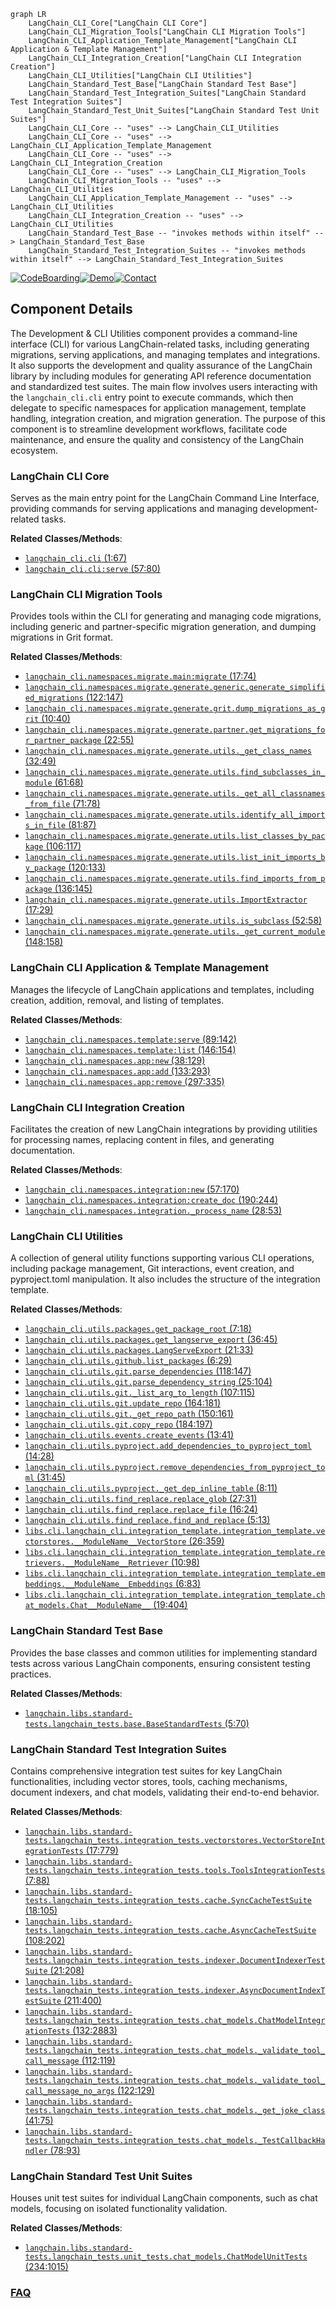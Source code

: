 ```mermaid
graph LR
    LangChain_CLI_Core["LangChain CLI Core"]
    LangChain_CLI_Migration_Tools["LangChain CLI Migration Tools"]
    LangChain_CLI_Application_Template_Management["LangChain CLI Application & Template Management"]
    LangChain_CLI_Integration_Creation["LangChain CLI Integration Creation"]
    LangChain_CLI_Utilities["LangChain CLI Utilities"]
    LangChain_Standard_Test_Base["LangChain Standard Test Base"]
    LangChain_Standard_Test_Integration_Suites["LangChain Standard Test Integration Suites"]
    LangChain_Standard_Test_Unit_Suites["LangChain Standard Test Unit Suites"]
    LangChain_CLI_Core -- "uses" --> LangChain_CLI_Utilities
    LangChain_CLI_Core -- "uses" --> LangChain_CLI_Application_Template_Management
    LangChain_CLI_Core -- "uses" --> LangChain_CLI_Integration_Creation
    LangChain_CLI_Core -- "uses" --> LangChain_CLI_Migration_Tools
    LangChain_CLI_Migration_Tools -- "uses" --> LangChain_CLI_Utilities
    LangChain_CLI_Application_Template_Management -- "uses" --> LangChain_CLI_Utilities
    LangChain_CLI_Integration_Creation -- "uses" --> LangChain_CLI_Utilities
    LangChain_Standard_Test_Base -- "invokes methods within itself" --> LangChain_Standard_Test_Base
    LangChain_Standard_Test_Integration_Suites -- "invokes methods within itself" --> LangChain_Standard_Test_Integration_Suites
```
[![CodeBoarding](https://img.shields.io/badge/Generated%20by-CodeBoarding-9cf?style=flat-square)](https://github.com/CodeBoarding/GeneratedOnBoardings)[![Demo](https://img.shields.io/badge/Try%20our-Demo-blue?style=flat-square)](https://www.codeboarding.org/demo)[![Contact](https://img.shields.io/badge/Contact%20us%20-%20contact@codeboarding.org-lightgrey?style=flat-square)](mailto:contact@codeboarding.org)

## Component Details

The Development & CLI Utilities component provides a command-line interface (CLI) for various LangChain-related tasks, including generating migrations, serving applications, and managing templates and integrations. It also supports the development and quality assurance of the LangChain library by including modules for generating API reference documentation and standardized test suites. The main flow involves users interacting with the `langchain_cli.cli` entry point to execute commands, which then delegate to specific namespaces for application management, template handling, integration creation, and migration generation. The purpose of this component is to streamline development workflows, facilitate code maintenance, and ensure the quality and consistency of the LangChain ecosystem.

### LangChain CLI Core
Serves as the main entry point for the LangChain Command Line Interface, providing commands for serving applications and managing development-related tasks.


**Related Classes/Methods**:

- <a href="https://github.com/langchain-ai/langchain/blob/master/libs/cli/langchain_cli/cli.py#L1-L67" target="_blank" rel="noopener noreferrer">`langchain_cli.cli` (1:67)</a>
- <a href="https://github.com/langchain-ai/langchain/blob/master/libs/cli/langchain_cli/cli.py#L57-L80" target="_blank" rel="noopener noreferrer">`langchain_cli.cli:serve` (57:80)</a>


### LangChain CLI Migration Tools
Provides tools within the CLI for generating and managing code migrations, including generic and partner-specific migration generation, and dumping migrations in Grit format.


**Related Classes/Methods**:

- <a href="https://github.com/langchain-ai/langchain/blob/master/libs/cli/langchain_cli/namespaces/migrate/main.py#L17-L74" target="_blank" rel="noopener noreferrer">`langchain_cli.namespaces.migrate.main:migrate` (17:74)</a>
- <a href="https://github.com/langchain-ai/langchain/blob/master/libs/cli/langchain_cli/namespaces/migrate/generate/generic.py#L122-L147" target="_blank" rel="noopener noreferrer">`langchain_cli.namespaces.migrate.generate.generic.generate_simplified_migrations` (122:147)</a>
- <a href="https://github.com/langchain-ai/langchain/blob/master/libs/cli/langchain_cli/namespaces/migrate/generate/grit.py#L10-L40" target="_blank" rel="noopener noreferrer">`langchain_cli.namespaces.migrate.generate.grit.dump_migrations_as_grit` (10:40)</a>
- <a href="https://github.com/langchain-ai/langchain/blob/master/libs/cli/langchain_cli/namespaces/migrate/generate/partner.py#L22-L55" target="_blank" rel="noopener noreferrer">`langchain_cli.namespaces.migrate.generate.partner.get_migrations_for_partner_package` (22:55)</a>
- <a href="https://github.com/langchain-ai/langchain/blob/master/libs/cli/langchain_cli/namespaces/migrate/generate/utils.py#L32-L49" target="_blank" rel="noopener noreferrer">`langchain_cli.namespaces.migrate.generate.utils._get_class_names` (32:49)</a>
- <a href="https://github.com/langchain-ai/langchain/blob/master/libs/cli/langchain_cli/namespaces/migrate/generate/utils.py#L61-L68" target="_blank" rel="noopener noreferrer">`langchain_cli.namespaces.migrate.generate.utils.find_subclasses_in_module` (61:68)</a>
- <a href="https://github.com/langchain-ai/langchain/blob/master/libs/cli/langchain_cli/namespaces/migrate/generate/utils.py#L71-L78" target="_blank" rel="noopener noreferrer">`langchain_cli.namespaces.migrate.generate.utils._get_all_classnames_from_file` (71:78)</a>
- <a href="https://github.com/langchain-ai/langchain/blob/master/libs/cli/langchain_cli/namespaces/migrate/generate/utils.py#L81-L87" target="_blank" rel="noopener noreferrer">`langchain_cli.namespaces.migrate.generate.utils.identify_all_imports_in_file` (81:87)</a>
- <a href="https://github.com/langchain-ai/langchain/blob/master/libs/cli/langchain_cli/namespaces/migrate/generate/utils.py#L106-L117" target="_blank" rel="noopener noreferrer">`langchain_cli.namespaces.migrate.generate.utils.list_classes_by_package` (106:117)</a>
- <a href="https://github.com/langchain-ai/langchain/blob/master/libs/cli/langchain_cli/namespaces/migrate/generate/utils.py#L120-L133" target="_blank" rel="noopener noreferrer">`langchain_cli.namespaces.migrate.generate.utils.list_init_imports_by_package` (120:133)</a>
- <a href="https://github.com/langchain-ai/langchain/blob/master/libs/cli/langchain_cli/namespaces/migrate/generate/utils.py#L136-L145" target="_blank" rel="noopener noreferrer">`langchain_cli.namespaces.migrate.generate.utils.find_imports_from_package` (136:145)</a>
- <a href="https://github.com/langchain-ai/langchain/blob/master/libs/cli/langchain_cli/namespaces/migrate/generate/utils.py#L17-L29" target="_blank" rel="noopener noreferrer">`langchain_cli.namespaces.migrate.generate.utils.ImportExtractor` (17:29)</a>
- <a href="https://github.com/langchain-ai/langchain/blob/master/libs/cli/langchain_cli/namespaces/migrate/generate/utils.py#L52-L58" target="_blank" rel="noopener noreferrer">`langchain_cli.namespaces.migrate.generate.utils.is_subclass` (52:58)</a>
- <a href="https://github.com/langchain-ai/langchain/blob/master/libs/cli/langchain_cli/namespaces/migrate/generate/utils.py#L148-L158" target="_blank" rel="noopener noreferrer">`langchain_cli.namespaces.migrate.generate.utils._get_current_module` (148:158)</a>


### LangChain CLI Application & Template Management
Manages the lifecycle of LangChain applications and templates, including creation, addition, removal, and listing of templates.


**Related Classes/Methods**:

- <a href="https://github.com/langchain-ai/langchain/blob/master/libs/cli/langchain_cli/namespaces/template.py#L89-L142" target="_blank" rel="noopener noreferrer">`langchain_cli.namespaces.template:serve` (89:142)</a>
- <a href="https://github.com/langchain-ai/langchain/blob/master/libs/cli/langchain_cli/namespaces/template.py#L146-L154" target="_blank" rel="noopener noreferrer">`langchain_cli.namespaces.template:list` (146:154)</a>
- <a href="https://github.com/langchain-ai/langchain/blob/master/libs/cli/langchain_cli/namespaces/app.py#L38-L129" target="_blank" rel="noopener noreferrer">`langchain_cli.namespaces.app:new` (38:129)</a>
- <a href="https://github.com/langchain-ai/langchain/blob/master/libs/cli/langchain_cli/namespaces/app.py#L133-L293" target="_blank" rel="noopener noreferrer">`langchain_cli.namespaces.app:add` (133:293)</a>
- <a href="https://github.com/langchain-ai/langchain/blob/master/libs/cli/langchain_cli/namespaces/app.py#L297-L335" target="_blank" rel="noopener noreferrer">`langchain_cli.namespaces.app:remove` (297:335)</a>


### LangChain CLI Integration Creation
Facilitates the creation of new LangChain integrations by providing utilities for processing names, replacing content in files, and generating documentation.


**Related Classes/Methods**:

- <a href="https://github.com/langchain-ai/langchain/blob/master/libs/cli/langchain_cli/namespaces/integration.py#L57-L170" target="_blank" rel="noopener noreferrer">`langchain_cli.namespaces.integration:new` (57:170)</a>
- <a href="https://github.com/langchain-ai/langchain/blob/master/libs/cli/langchain_cli/namespaces/integration.py#L190-L244" target="_blank" rel="noopener noreferrer">`langchain_cli.namespaces.integration:create_doc` (190:244)</a>
- <a href="https://github.com/langchain-ai/langchain/blob/master/libs/cli/langchain_cli/namespaces/integration.py#L28-L53" target="_blank" rel="noopener noreferrer">`langchain_cli.namespaces.integration._process_name` (28:53)</a>


### LangChain CLI Utilities
A collection of general utility functions supporting various CLI operations, including package management, Git interactions, event creation, and pyproject.toml manipulation. It also includes the structure of the integration template.


**Related Classes/Methods**:

- <a href="https://github.com/langchain-ai/langchain/blob/master/libs/cli/langchain_cli/utils/packages.py#L7-L18" target="_blank" rel="noopener noreferrer">`langchain_cli.utils.packages.get_package_root` (7:18)</a>
- <a href="https://github.com/langchain-ai/langchain/blob/master/libs/cli/langchain_cli/utils/packages.py#L36-L45" target="_blank" rel="noopener noreferrer">`langchain_cli.utils.packages.get_langserve_export` (36:45)</a>
- <a href="https://github.com/langchain-ai/langchain/blob/master/libs/cli/langchain_cli/utils/packages.py#L21-L33" target="_blank" rel="noopener noreferrer">`langchain_cli.utils.packages.LangServeExport` (21:33)</a>
- <a href="https://github.com/langchain-ai/langchain/blob/master/libs/cli/langchain_cli/utils/github.py#L6-L29" target="_blank" rel="noopener noreferrer">`langchain_cli.utils.github.list_packages` (6:29)</a>
- <a href="https://github.com/langchain-ai/langchain/blob/master/libs/cli/langchain_cli/utils/git.py#L118-L147" target="_blank" rel="noopener noreferrer">`langchain_cli.utils.git.parse_dependencies` (118:147)</a>
- <a href="https://github.com/langchain-ai/langchain/blob/master/libs/cli/langchain_cli/utils/git.py#L25-L104" target="_blank" rel="noopener noreferrer">`langchain_cli.utils.git.parse_dependency_string` (25:104)</a>
- <a href="https://github.com/langchain-ai/langchain/blob/master/libs/cli/langchain_cli/utils/git.py#L107-L115" target="_blank" rel="noopener noreferrer">`langchain_cli.utils.git._list_arg_to_length` (107:115)</a>
- <a href="https://github.com/langchain-ai/langchain/blob/master/libs/cli/langchain_cli/utils/git.py#L164-L181" target="_blank" rel="noopener noreferrer">`langchain_cli.utils.git.update_repo` (164:181)</a>
- <a href="https://github.com/langchain-ai/langchain/blob/master/libs/cli/langchain_cli/utils/git.py#L150-L161" target="_blank" rel="noopener noreferrer">`langchain_cli.utils.git._get_repo_path` (150:161)</a>
- <a href="https://github.com/langchain-ai/langchain/blob/master/libs/cli/langchain_cli/utils/git.py#L184-L197" target="_blank" rel="noopener noreferrer">`langchain_cli.utils.git.copy_repo` (184:197)</a>
- <a href="https://github.com/langchain-ai/langchain/blob/master/libs/cli/langchain_cli/utils/events.py#L13-L41" target="_blank" rel="noopener noreferrer">`langchain_cli.utils.events.create_events` (13:41)</a>
- <a href="https://github.com/langchain-ai/langchain/blob/master/libs/cli/langchain_cli/utils/pyproject.py#L14-L28" target="_blank" rel="noopener noreferrer">`langchain_cli.utils.pyproject.add_dependencies_to_pyproject_toml` (14:28)</a>
- <a href="https://github.com/langchain-ai/langchain/blob/master/libs/cli/langchain_cli/utils/pyproject.py#L31-L45" target="_blank" rel="noopener noreferrer">`langchain_cli.utils.pyproject.remove_dependencies_from_pyproject_toml` (31:45)</a>
- <a href="https://github.com/langchain-ai/langchain/blob/master/libs/cli/langchain_cli/utils/pyproject.py#L8-L11" target="_blank" rel="noopener noreferrer">`langchain_cli.utils.pyproject._get_dep_inline_table` (8:11)</a>
- <a href="https://github.com/langchain-ai/langchain/blob/master/libs/cli/langchain_cli/utils/find_replace.py#L27-L31" target="_blank" rel="noopener noreferrer">`langchain_cli.utils.find_replace.replace_glob` (27:31)</a>
- <a href="https://github.com/langchain-ai/langchain/blob/master/libs/cli/langchain_cli/utils/find_replace.py#L16-L24" target="_blank" rel="noopener noreferrer">`langchain_cli.utils.find_replace.replace_file` (16:24)</a>
- <a href="https://github.com/langchain-ai/langchain/blob/master/libs/cli/langchain_cli/utils/find_replace.py#L5-L13" target="_blank" rel="noopener noreferrer">`langchain_cli.utils.find_replace.find_and_replace` (5:13)</a>
- <a href="https://github.com/langchain-ai/langchain/blob/master/libs/cli/langchain_cli/integration_template/integration_template/vectorstores.py#L26-L359" target="_blank" rel="noopener noreferrer">`libs.cli.langchain_cli.integration_template.integration_template.vectorstores.__ModuleName__VectorStore` (26:359)</a>
- <a href="https://github.com/langchain-ai/langchain/blob/master/libs/cli/langchain_cli/integration_template/integration_template/retrievers.py#L10-L98" target="_blank" rel="noopener noreferrer">`libs.cli.langchain_cli.integration_template.integration_template.retrievers.__ModuleName__Retriever` (10:98)</a>
- <a href="https://github.com/langchain-ai/langchain/blob/master/libs/cli/langchain_cli/integration_template/integration_template/embeddings.py#L6-L83" target="_blank" rel="noopener noreferrer">`libs.cli.langchain_cli.integration_template.integration_template.embeddings.__ModuleName__Embeddings` (6:83)</a>
- <a href="https://github.com/langchain-ai/langchain/blob/master/libs/cli/langchain_cli/integration_template/integration_template/chat_models.py#L19-L404" target="_blank" rel="noopener noreferrer">`libs.cli.langchain_cli.integration_template.integration_template.chat_models.Chat__ModuleName__` (19:404)</a>


### LangChain Standard Test Base
Provides the base classes and common utilities for implementing standard tests across various LangChain components, ensuring consistent testing practices.


**Related Classes/Methods**:

- <a href="https://github.com/langchain-ai/langchain/blob/master/libs/standard-tests/langchain_tests/base.py#L5-L70" target="_blank" rel="noopener noreferrer">`langchain.libs.standard-tests.langchain_tests.base.BaseStandardTests` (5:70)</a>


### LangChain Standard Test Integration Suites
Contains comprehensive integration test suites for key LangChain functionalities, including vector stores, tools, caching mechanisms, document indexers, and chat models, validating their end-to-end behavior.


**Related Classes/Methods**:

- <a href="https://github.com/langchain-ai/langchain/blob/master/libs/standard-tests/langchain_tests/integration_tests/vectorstores.py#L17-L779" target="_blank" rel="noopener noreferrer">`langchain.libs.standard-tests.langchain_tests.integration_tests.vectorstores.VectorStoreIntegrationTests` (17:779)</a>
- <a href="https://github.com/langchain-ai/langchain/blob/master/libs/standard-tests/langchain_tests/integration_tests/tools.py#L7-L88" target="_blank" rel="noopener noreferrer">`langchain.libs.standard-tests.langchain_tests.integration_tests.tools.ToolsIntegrationTests` (7:88)</a>
- <a href="https://github.com/langchain-ai/langchain/blob/master/libs/standard-tests/langchain_tests/integration_tests/cache.py#L18-L105" target="_blank" rel="noopener noreferrer">`langchain.libs.standard-tests.langchain_tests.integration_tests.cache.SyncCacheTestSuite` (18:105)</a>
- <a href="https://github.com/langchain-ai/langchain/blob/master/libs/standard-tests/langchain_tests/integration_tests/cache.py#L108-L202" target="_blank" rel="noopener noreferrer">`langchain.libs.standard-tests.langchain_tests.integration_tests.cache.AsyncCacheTestSuite` (108:202)</a>
- <a href="https://github.com/langchain-ai/langchain/blob/master/libs/standard-tests/langchain_tests/integration_tests/indexer.py#L21-L208" target="_blank" rel="noopener noreferrer">`langchain.libs.standard-tests.langchain_tests.integration_tests.indexer.DocumentIndexerTestSuite` (21:208)</a>
- <a href="https://github.com/langchain-ai/langchain/blob/master/libs/standard-tests/langchain_tests/integration_tests/indexer.py#L211-L400" target="_blank" rel="noopener noreferrer">`langchain.libs.standard-tests.langchain_tests.integration_tests.indexer.AsyncDocumentIndexTestSuite` (211:400)</a>
- <a href="https://github.com/langchain-ai/langchain/blob/master/libs/standard-tests/langchain_tests/integration_tests/chat_models.py#L132-L2883" target="_blank" rel="noopener noreferrer">`langchain.libs.standard-tests.langchain_tests.integration_tests.chat_models.ChatModelIntegrationTests` (132:2883)</a>
- <a href="https://github.com/langchain-ai/langchain/blob/master/libs/standard-tests/langchain_tests/integration_tests/chat_models.py#L112-L119" target="_blank" rel="noopener noreferrer">`langchain.libs.standard-tests.langchain_tests.integration_tests.chat_models._validate_tool_call_message` (112:119)</a>
- <a href="https://github.com/langchain-ai/langchain/blob/master/libs/standard-tests/langchain_tests/integration_tests/chat_models.py#L122-L129" target="_blank" rel="noopener noreferrer">`langchain.libs.standard-tests.langchain_tests.integration_tests.chat_models._validate_tool_call_message_no_args` (122:129)</a>
- <a href="https://github.com/langchain-ai/langchain/blob/master/libs/standard-tests/langchain_tests/integration_tests/chat_models.py#L41-L75" target="_blank" rel="noopener noreferrer">`langchain.libs.standard-tests.langchain_tests.integration_tests.chat_models._get_joke_class` (41:75)</a>
- <a href="https://github.com/langchain-ai/langchain/blob/master/libs/standard-tests/langchain_tests/integration_tests/chat_models.py#L78-L93" target="_blank" rel="noopener noreferrer">`langchain.libs.standard-tests.langchain_tests.integration_tests.chat_models._TestCallbackHandler` (78:93)</a>


### LangChain Standard Test Unit Suites
Houses unit test suites for individual LangChain components, such as chat models, focusing on isolated functionality validation.


**Related Classes/Methods**:

- <a href="https://github.com/langchain-ai/langchain/blob/master/libs/standard-tests/langchain_tests/unit_tests/chat_models.py#L234-L1015" target="_blank" rel="noopener noreferrer">`langchain.libs.standard-tests.langchain_tests.unit_tests.chat_models.ChatModelUnitTests` (234:1015)</a>




### [FAQ](https://github.com/CodeBoarding/GeneratedOnBoardings/tree/main?tab=readme-ov-file#faq)